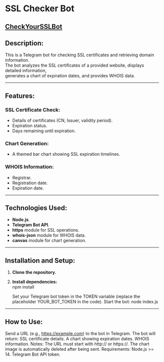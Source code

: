 # SSL Checker Bot
[CheckYourSSLBot](https://t.me/checkyoursslbot)
---


## Description:
This is a Telegram bot for checking SSL certificates and retrieving domain information.  
The bot analyzes the SSL certificates of a provided website, displays detailed information,  
generates a chart of expiration dates, and provides WHOIS data.

---

## Features:
### SSL Certificate Check:
- Details of certificates (CN, Issuer, validity period).
- Expiration status.
- Days remaining until expiration.

### Chart Generation:
- A themed bar chart showing SSL expiration timelines.

### WHOIS Information:
- Registrar.
- Registration date.
- Expiration date.

---

## Technologies Used:
- **Node.js**.  
- **Telegram Bot API**.  
- **https** module for SSL operations.  
- **whois-json** module for WHOIS data.  
- **canvas** module for chart generation.  

---

## Installation and Setup:
1. **Clone the repository.**  
2. **Install dependencies:**  
   npm install

   Set your Telegram bot token in the TOKEN variable
(replace the placeholder YOUR_BOT_TOKEN in the code).
Start the bot:
node index.js

---

## How to Use:
Send a URL (e.g., https://example.com) to the bot in Telegram.
The bot will return:
SSL certificate details.
A chart showing expiration dates.
WHOIS information.
Notes:
The URL must start with http:// or https://.
The chart image is automatically deleted after being sent.
Requirements:
Node.js >= 14.
Telegram Bot API token.
